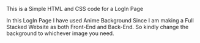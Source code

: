 This is a Simple HTML and CSS code for a LogIn Page 

In this LogIn Page I have used Anime Background Since I am making a Full Stacked Website as both Front-End and Back-End.
So kindly change the background to whichever image you need.
